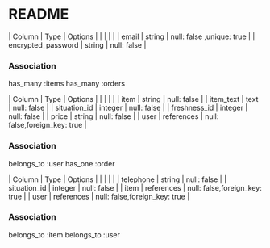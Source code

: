 # README

<!-- usersテーブル -->
| Column             | Type   | Options                   |
|                    |        |                           |
| email              | string | null: false ,unique: true |
| encrypted_password | string | null: false               |

### Association
has_many :items
has_many :orders

<!-- itemsテーブル -->
| Column           | Type       | Options                       |
|                  |            |                               |
| item             | string     | null: false                   |
| item_text        | text       | null: false                   |
| situation_id     | integer    | null: false                   |
| freshness_id     | integer    | null: false                   |
| price            | string     | null: false                   |
| user             | references | null: false,foreign_key: true |

### Association
belongs_to :user
has_one :order


<!-- ordersテーブル -->
| Column           | Type       | Options                       |
|                  |            |                               |
| telephone        | string     | null: false                   |
| situation_id     | integer    | null: false                   |
| item             | references | null: false,foreign_key: true |
| user             | references | null: false,foreign_key: true |

### Association
belongs_to :item
belongs_to :user

